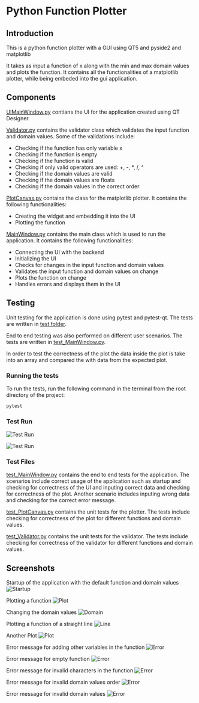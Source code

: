 # Python Function Plotter

## Introduction
This is a python function plotter with a GUI using QT5 and pyside2 and matplotlib

It takes as input a function of x along with the min and max domain values and plots the function. It contains all the functionalities of a matplotlib plotter, while being embeded into the gui application.

## Components

[UIMainWindow.py](./UIMainWindow.py) contians the UI for the application created using QT Designer.

[Validator.py](./Validator.py) contains the validator class which validates the input function and domain values. Some of the validations include:
- Checking if the function has only variable x
- Checking if the function is empty
- Checking if the function is valid
- Checking if only valid operators are used: +, -, *, /, ^
- Checking if the domain values are valid
- Checking if the domain values are floats
- Checking if the domain values in the correct order

[PlotCanvas.py](./PlotCanvas.py) contains the class for the matplotlib plotter. It contains the following functionalities:
- Creating the widget and embedding it into the UI
- Plotting the function

[MainWindow.py](./MainWindow.py) contains the main class which is used to run the application. It contains the following functionalities:
- Connecting the UI with the backend
- Initializing the UI
- Checks for changes in the input function and domain values
- Validates the input function and domain values on change
- Plots the function on change
- Handles errors and displays them in the UI

## Testing

Unit testing for the application is done using pytest and pytest-qt. The tests are written in [test folder](./tests).

End to end testing was also performed on different user scenarios. The tests are written in [test_MainWindow.py](./tests/test_MainWindow.py).

In order to test the correctness of the plot the data inside the plot is take into an array and compared the with data from the expected plot.

### Running the tests
To run the tests, run the following command in the terminal from the root directory of the project:
```bash
pytest
```

### Test Run
![Test Run](./screenshots/pytestrun1.png)

![Test Run](./screenshots/pytestRun.png)

### Test Files
[test_MainWindow.py](./tests/test_MainWindow.py) contains the end to end tests for the application. The scenarios include correct usage of the application such as startup and checking for correctness of the UI and inputing correct data and checking for correctness of the plot. Another scenario includes inputing wrong data and checking for the correct error message.

[test_PlotCanvas.py](./tests/test_PlotCanvas.py) contains the unit tests for the plotter. The tests include checking for correctness of the plot for different functions and domain values.

[test_Validator.py](./tests/test_Validator.py) contains the unit tests for the validator. The tests include checking for correctness of the validator for different functions and domain values.

## Screenshots
Startup of the application with the default function and domain values
![Startup](./screenshots/startup.png)

Plotting a function
![Plot](./screenshots/xsquaredplot.png)

Changing the domain values
![Domain](./screenshots/xsquaredchangerange.png)

Plotting a function of a straight line
![Line](./screenshots/straightlinecase.png)

Another Plot
![Plot](./screenshots/plot3.png)

Error message for adding other variables in the function
![Error](./screenshots/errMsg1.png)

Error message for empty function
![Error](./screenshots/errMsg2.png)

Error message for invalid characters in the function
![Error](./screenshots/errMsg3.png)

Error message for invalid domain values order
![Error](./screenshots/errMsg4.png)

Error message for invalid domain values
![Error](./screenshots/errMsg5.png)